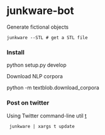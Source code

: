 # junkware-bot

Generate fictional objects

    junkware --STL # get a STL file


### Install

  python setup.py develop

Download NLP corpora 

  python -m textblob.download_corpora

### Post on twitter

Using Twitter command-line util [t](https://github.com/sferik/t#features)

     junkware | xargs t update
